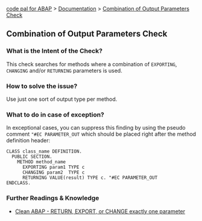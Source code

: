 [code pal for ABAP](../../README.md) > [Documentation](../check_documentation.md) > [Combination of Output Parameters Check](method-output-parameter.md)

## Combination of Output Parameters Check

### What is the Intent of the Check?

This check searches for methods where a combination of `EXPORTING`, `CHANGING` and/or `RETURNING` parameters is used.

### How to solve the issue?

Use just one sort of output type per method.

### What to do in case of exception?

In exceptional cases, you can suppress this finding by using the pseudo comment `"#EC PARAMETER_OUT` which should be placed right after the method definition header:

```abap
CLASS class_name DEFINITION.
  PUBLIC SECTION.
    METHOD method_name
      EXPORTING param1 TYPE c
      CHANGING param2  TYPE c
      RETURNING VALUE(result) TYPE c. "#EC PARAMETER_OUT
ENDCLASS.
```

### Further Readings & Knowledge

* [Clean ABAP - RETURN, EXPORT, or CHANGE exactly one parameter](https://github.com/SAP/styleguides/blob/main/clean-abap/CleanABAP.md#return-export-or-change-exactly-one-parameter)
